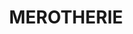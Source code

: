 ---
lastmod: '2025-04-06T06:05:20+00:00'
latitude: -32.280785
layout: suburb
longitude: 149.45909
postcode: '2852'
state: NSW
title: MEROTHERIE
url: /nsw/merotherie/
---